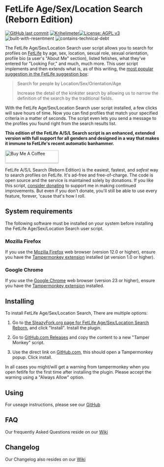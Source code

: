 # FetLife Age/Sex/Location Search (Reborn Edition)
[![GitHub last commit](https://img.shields.io/github/last-commit/ornias1993/fetlife-aslsearch-reborn.svg)](https://github.com/ornias1993/fetlife-aslsearch-reborn/commits/develop) [![Krihelimeter](http://www.krihelinator.xyz/badge/ornias1993/fetlife-aslsearch-reborn)](http://www.krihelinator.xyz/repositories/ornias1993/fetlife-aslsearch-reborn)[![License: AGPL v3](https://img.shields.io/badge/License-AGPL%20v3-blue.svg)](https://www.gnu.org/licenses/agpl-3.0)
<br>
![built-with-resentment](http://forthebadge.com/images/badges/built-with-resentment.svg) ![contains-technical-debt](http://forthebadge.com/images/badges/contains-technical-debt.svg)

The FetLife Age/Sex/Location Search user script allows you to search for profiles on [FetLife](https://fetlife.com/) by age, sex, location, sexual role, sexual orientation, profile bio (a user's "About Me" section), listed fetishes, what they've entered for "Looking For," and much, much more. This user script implements and then extends what is, as of this writing, the [most popular suggestion in the FetLife suggestion box](https://fetlife.com/improvements/78):

> Search for people by Location/Sex/Orientation/Age
>
> Increase the detail of the kinkster search by allowing us to narrow the definition of the search by the traditional fields.

With the FetLife Age/Sex/Location Search user script installed, a few clicks will save hours of time. Now you can find profiles that match your specified criteria in a matter of seconds. The script even lets you send a message to the profiles you found right from the search results list.

**This edition of the FetLife A/S/L Search script is an enhanced, extended version with full support for all genders and designed in a way that makes it immune to FetLife's recent automatic banhammer.**

<a href="https://www.buymeacoffee.com/Xr9O4jc" target="_blank"><img src="https://www.buymeacoffee.com/assets/img/custom_images/orange_img.png" alt="Buy Me A Coffee" style="height: 41px !important;width: 174px !important;box-shadow: 0px 3px 2px 0px rgba(190, 190, 190, 0.5) !important;-webkit-box-shadow: 0px 3px 2px 0px rgba(190, 190, 190, 0.5) !important;" ></a>

FetLife A/S/L Search (Reborn Edition) is the easiest, fastest, and *safest* way to search profiles on FetLife. It's ad-free and free-of-charge. The code is open source and the service is maintained solely by donations. If you like this script, [consider donating](https://www.paypal.com/cgi-bin/webscr?cmd=_s-xclick&hosted_button_id=SW2KSKTYMY686&source=url) to support me in making continued improvements. But even if you don't donate, you'll still be able to use every feature, forever, 'cause that's how I roll.



## System requirements

The following software must be installed on your system before installing the FetLife Age/Sex/Location Search user script.

### Mozilla Firefox

If you use the [Mozilla Firefox](http://getfirefox.com/) web browser (version 12.0 or higher), ensure you have the [Tampermonkey extension](https://addons.mozilla.org/nl/firefox/addon/tampermonkey/) installed (at version 1.0 or higher).

### Google Chrome

If you use the [Google Chrome](https://chrome.google.com/) web browser (version 23 or higher), ensure you have the [Tampermonkey extension](https://chrome.google.com/webstore/detail/tampermonkey/dhdgffkkebhmkfjojejmpbldmpobfkfo) installed.

## Installing

To install FetLife Age/Sex/Location Search, There are multiple options:

1. Go to [the SleazyFork.org page for FetLife Age/Sex/Location Search Reborn](https://sleazyfork.org/en/scripts/385261-fetlife-asl-search-reborn-edition), and click "Install". Install the plugin.

2. Go to [GitHub.com Releases](https://github.com/Ornias1993/fetlife-aslsearch-reborn/releases) and copy the content to a new "Tamper Monkey" script.

3. Use the direct link on [GitHub.com](https://github.com/Ornias1993/fetlife-aslsearch-reborn/raw/master/fetlife-age-sex-location-search.user.js), this should open a Tampermonkey popup. Click install.

In all cases you might/will get a warning from tampermonkey when you open fetlife for the first time after installing the plugin. Please accept the warning using a "Always Allow" option.

## Using

For useage instructions, please see our [GitHub](https://github.com/Ornias1993/fetlife-aslsearch-reborn)

## FAQ
Our frequently Asked Questions reside on our [Wiki](https://github.com/Ornias1993/fetlife-aslsearch-reborn/wiki/FAQ)

## Changelog
Our Changelog also resides on our [Wiki](https://github.com/Ornias1993/fetlife-aslsearch-reborn/wiki/Change-log)

